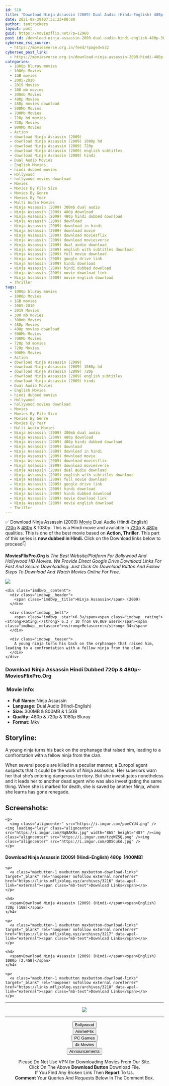 ```yaml
---
id: 510
title: 'Download Ninja Assassin (2009) Dual Audio (Hindi-English) 480p [300MB] || 720p [800MB] || 1080p [1.5GB]'
date: 2021-08-29T07:32:23+00:00
author: tentrockers
layout: post
guid: https://moviezflix.net/?p=12960
post id: /download-ninja-assassin-2009-dual-audio-hindi-english-480p-300mb-720p-800mb-1080p-1-5gb/
cyberseo_rss_source:
  - https://moviesverse.org.in/feed/?paged=532
cyberseo_post_link:
  - https://moviesverse.org.in/download-ninja-assassin-2009-hindi-480p-720p-1080p/
categories:
  - 1080p bluray movies
  - 1080p Movies
  - 1GB movies
  - 2005-2010
  - 2019 Movies
  - 300 mb movies
  - 300mb Movies
  - 480p Movies
  - 480p movies download
  - 500Mb Movies
  - 700Mb Movies
  - 720p hd movies
  - 720p Movies
  - 900Mb Movies
  - Action
  - download Ninja Assassin (2009)
  - download Ninja Assassin (2009) 1080p hd
  - download Ninja Assassin (2009) 720p
  - download Ninja Assassin (2009) english subtitles
  - download Ninja Assassin (2009) hindi
  - Dual Audio Movies
  - English Movies
  - hindi dubbed movies
  - Hollywood
  - hollywood movies download
  - Movies
  - Movies By File Size
  - Movies By Genre
  - Movies By Year
  - Multi Audio Movies
  - Ninja Assassin (2009) 300mb dual audio
  - Ninja Assassin (2009) 480p download
  - Ninja Assassin (2009) 480p hindi dubbed download
  - Ninja Assassin (2009) download
  - Ninja Assassin (2009) download in hindi
  - Ninja Assassin (2009) download movie
  - Ninja Assassin (2009) download moviesflix
  - Ninja Assassin (2009) download moviesverse
  - Ninja Assassin (2009) dual audio download
  - Ninja Assassin (2009) english with subtitles download
  - Ninja Assassin (2009) full movie download
  - Ninja Assassin (2009) google drive link
  - Ninja Assassin (2009) hindi download
  - Ninja Assassin (2009) hindi dubbed download
  - Ninja Assassin (2009) movie download link
  - Ninja Assassin (2009) movie english download
  - Thriller
tags:
  - 1080p bluray movies
  - 1080p Movies
  - 1GB movies
  - 2005-2010
  - 2019 Movies
  - 300 mb movies
  - 300mb Movies
  - 480p Movies
  - 480p movies download
  - 500Mb Movies
  - 700Mb Movies
  - 720p hd movies
  - 720p Movies
  - 900Mb Movies
  - Action
  - download Ninja Assassin (2009)
  - download Ninja Assassin (2009) 1080p hd
  - download Ninja Assassin (2009) 720p
  - download Ninja Assassin (2009) english subtitles
  - download Ninja Assassin (2009) hindi
  - Dual Audio Movies
  - English Movies
  - hindi dubbed movies
  - Hollywood
  - hollywood movies download
  - Movies
  - Movies By File Size
  - Movies By Genre
  - Movies By Year
  - Multi Audio Movies
  - Ninja Assassin (2009) 300mb dual audio
  - Ninja Assassin (2009) 480p download
  - Ninja Assassin (2009) 480p hindi dubbed download
  - Ninja Assassin (2009) download
  - Ninja Assassin (2009) download in hindi
  - Ninja Assassin (2009) download movie
  - Ninja Assassin (2009) download moviesflix
  - Ninja Assassin (2009) download moviesverse
  - Ninja Assassin (2009) dual audio download
  - Ninja Assassin (2009) english with subtitles download
  - Ninja Assassin (2009) full movie download
  - Ninja Assassin (2009) google drive link
  - Ninja Assassin (2009) hindi download
  - Ninja Assassin (2009) hindi dubbed download
  - Ninja Assassin (2009) movie download link
  - Ninja Assassin (2009) movie english download
  - Thriller
---
```

<div class="thecontent clearfix">
  <p>
    ✅ Download Ninja Assassin (2009) <a href="https://moviesverse.org.in/category/movies/" data-wpel-link="internal">Movie</a> Dual Audio (Hindi-English) <a href="https://moviesverse.org.in/720p-movies/" data-wpel-link="internal">720p</a>&nbsp;&&nbsp;<a href="https://moviesverse.org.in/480p-movies/" data-wpel-link="internal">480p</a> & 1080p. This is a Hindi movie and available in <a href="https://moviesverse.org.in/720p-movies/" data-wpel-link="internal">720p</a>&nbsp;&&nbsp;<a href="https://moviesverse.org.in/480p-movies/" data-wpel-link="internal">480p</a> qualities. This is one of the best movie based on <strong>Action, Thriller</strong>. This part of this series is <strong>now dubbed in <span>Hindi.&nbsp;</span></strong><span>Click on the Download links below to proceed👇</span>
  </p>
  
  <p>
    <strong><span>MoviesFlixPro.Org&nbsp;</span></strong><em>is The Best Website/Platform For Bollywood And Hollywood HD Movies. We Provide Direct Google Drive Download Links For Fast And Secure Downloading. Just Click On Download Button And Follow Steps To&nbsp;Download And Watch Movies Online For Free.</em>
  </p>
  
  <div class="imdbwp imdbwp--movie dark">
    <div class="imdbwp__thumb">
      <a class="imdbwp__link" target="_blank" title="Ninja Assassin" href="https://www.imdb.com/title/tt1186367/" rel="nofollow external noopener noreferrer" data-wpel-link="external"><img class="imdbwp__img" src="https://m.media-amazon.com/images/M/MV5BMTcxNDYzMjU1Ml5BMl5BanBnXkFtZTcwMTYzOTM3Mg@@._V1_SX300.jpg" /></a>
    </div>
    
    <div class="imdbwp__content">
      <div class="imdbwp__header">
        <span class="imdbwp__title">Ninja Assassin</span> (2009)
      </div>
      
      <div class="imdbwp__belt">
        <span class="imdbwp__star">6.3</span><span class="imdbwp__rating"><strong>Rating:</strong> 6.3 / 10 from 69,869 users</span><span class="imdbwp__metascore"><strong>Metascore:</strong> 34</span>
      </div>
      
      <div class="imdbwp__teaser">
        A young ninja turns his back on the orphanage that raised him, leading to a confrontation with a fellow ninja from the clan.
      </div>
    </div>
  </div>
  
  <h3>
    <span>Download Ninja Assassin Hindi Dubbed 720p & 480p~ MoviesFlixPro.Org</span>
  </h3>
  
  <h3>
    <span>&nbsp;Movie Info:&nbsp;</span>
  </h3>
  
  <ul>
    <li>
      <strong>Full Name: </strong>Ninja Assassin
    </li>
    <li>
      <strong>Language:</strong> Dual Audio (Hindi-English)
    </li>
    <li>
      <strong>Size:</strong> 300MB & 800MB & 1.5GB
    </li>
    <li>
      <strong>Quality:</strong> 480p & 720p & 1080p Bluray
    </li>
    <li>
      <strong>Format:</strong>&nbsp;Mkv
    </li>
  </ul>
  
  <h2>
    <span>Storyline:</span>
  </h2>
  
  <p>
    A young ninja turns his back on the orphanage that raised him, leading to a confrontation with a fellow ninja from the clan.
  </p>
  
  <div>
    When several people are killed in a peculiar manner, a Europol agent suspects that it could be the work of Ninja assassins. Her superiors warn her that she’s entering dangerous territory. But she investigates nonetheless and it leads her to another dead agent who was also investigating the same thing. When she is marked for death, she is saved by another Ninja, whom she learns has gone renegade.
  </div>
  
  <div class="summary_text">
    <h2>
      <span>Screenshots:</span>
    </h2>
    
    <p>
      <img class="aligncenter" src="https://i.imgur.com/ppeCYU4.png" /><img loading="lazy" class="aligncenter" src="https://i.imgur.com/Nq8AK9x.jpg" width="865" height="487" /><img class="aligncenter" src="https://i.imgur.com/tzqWZ5Q.png" /><img class="aligncenter" src="https://i.imgur.com/QO5Cukd.jpg" />
    </p>
  </div>
  
  <div class="inline canwrap">
    <h4>
      <span>Download Ninja Assassin (2009) (Hindi-English) </span><span>480p&nbsp; [400MB]</span>
    </h4>
    
    <p>
      <a class="maxbutton-1 maxbutton maxbutton-download-links" target="_blank" rel="noopener nofollow external noreferrer" href="https://links.mflixblog.xyz/archives/3216" data-wpel-link="external"><span class="mb-text">Download Links</span></a>
    </p>
    
    <h4>
      <span>Download Ninja Assassin (2009) (Hindi-</span><span>English) 720p [1GB]</span>
    </h4>
    
    <p>
      <a class="maxbutton-1 maxbutton maxbutton-download-links" target="_blank" rel="noopener nofollow external noreferrer" href="https://links.mflixblog.xyz/archives/3217" data-wpel-link="external"><span class="mb-text">Download Links</span></a>
    </p>
    
    <h4>
      <span>Download Ninja Assassin (2009) (Hindi-</span><span>English) 1080p [2.4GB]</span>
    </h4>
    
    <p>
      <a class="maxbutton-1 maxbutton maxbutton-download-links" target="_blank" rel="noopener nofollow external noreferrer" href="https://links.mflixblog.xyz/archives/3218" data-wpel-link="external"><span class="mb-text">Download Links</span></a>
    </p>
  </div>
</div>

<center>
  </p> 
  
  <hr />
  
  <p>
    <a href="http://gdrivepro.xyz/join.php" data-wpel-link="external" target="_blank" rel="nofollow external noopener noreferrer"><img src="https://i.imgur.com/FhMdWdW.png" /></a>
  </p>
  
  <hr />
  
  <p>
    <a href="https://dogemovies.xyz" target="_blank" data-wpel-link="external" rel="nofollow external noopener noreferrer"><button class="button button5">Bollywood</button></a><br /> <a href="https://animeflix.in" target="_blank" data-wpel-link="external" rel="nofollow external noopener noreferrer"><button class="button button5">AnimeFlix</button></a><br /> <a href="https://gamesflix.net/" target="_blank" data-wpel-link="external" rel="nofollow external noopener noreferrer"><button class="button button5">PC Games</button></a><br /> <a href="https://uhdmovies.in" target="_blank" data-wpel-link="external" rel="nofollow external noopener noreferrer"><button class="button button5">4k Movies</button></a><br /> <a href="https://moviesverse.org.in/announcements/" target="_blank" data-wpel-link="internal" rel="noopener"><button class="button button5">Announcements</button></a>
  </p>
  
  <div class="alert alert-danger">
    Please Do Not Use VPN for Downloading Movies From Our Site.
  </div>
  
  <div class="alert alert-success">
    Click On The Above <strong>Download Button</strong> Download File.
  </div>
  
  <div class="alert alert-warning">
    If You Find Any Broken Link Then <strong>Report</strong> To Us.
  </div>
  
  <div class="alert alert-info">
    <strong>Comment</strong> Your Queries And Requests Below In The Comment Box.
  </div>
  
  <p>
    </center>
  </p>